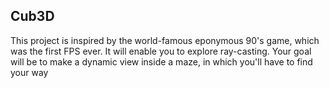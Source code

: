 ## Cub3D
This project is inspired by the world-famous eponymous 90's game, which was the first FPS ever. It will enable you to explore
ray-casting. Your goal will be to make a dynamic view inside a maze, in which you'll have to find your way
